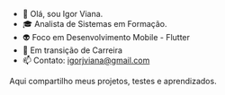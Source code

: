 - 👋 Olá, sou Igor Viana.
- 🎓 Analista de Sistemas em Formação.
- 👽 Foco em Desenvolvimento Mobile - Flutter 
- 💼 Em transição de Carreira
- 📫 Contato: igorjviana@gmail.com

Aqui compartilho meus projetos, testes e aprendizados.

<!---
igorvianadev/igorvianadev is a ✨ special ✨ repository because its `README.md` (this file) appears on your GitHub profile.
You can click the Preview link to take a look at your changes.
--->
